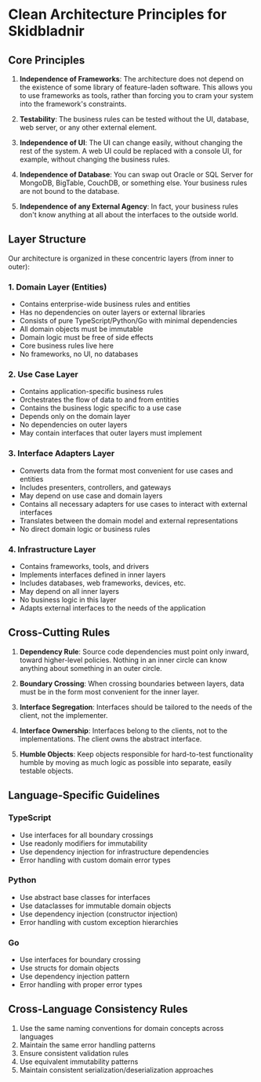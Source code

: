 # Clean Architecture Principles for Skidbladnir

## Core Principles

1. **Independence of Frameworks**: The architecture does not depend on the existence of some library of feature-laden software. This allows you to use frameworks as tools, rather than forcing you to cram your system into the framework's constraints.

2. **Testability**: The business rules can be tested without the UI, database, web server, or any other external element.

3. **Independence of UI**: The UI can change easily, without changing the rest of the system. A web UI could be replaced with a console UI, for example, without changing the business rules.

4. **Independence of Database**: You can swap out Oracle or SQL Server for MongoDB, BigTable, CouchDB, or something else. Your business rules are not bound to the database.

5. **Independence of any External Agency**: In fact, your business rules don't know anything at all about the interfaces to the outside world.

## Layer Structure

Our architecture is organized in these concentric layers (from inner to outer):

### 1. Domain Layer (Entities)

- Contains enterprise-wide business rules and entities
- Has no dependencies on outer layers or external libraries
- Consists of pure TypeScript/Python/Go with minimal dependencies
- All domain objects must be immutable
- Domain logic must be free of side effects
- Core business rules live here
- No frameworks, no UI, no databases

### 2. Use Case Layer

- Contains application-specific business rules
- Orchestrates the flow of data to and from entities
- Contains the business logic specific to a use case
- Depends only on the domain layer
- No dependencies on outer layers
- May contain interfaces that outer layers must implement

### 3. Interface Adapters Layer

- Converts data from the format most convenient for use cases and entities
- Includes presenters, controllers, and gateways
- May depend on use case and domain layers
- Contains all necessary adapters for use cases to interact with external interfaces
- Translates between the domain model and external representations
- No direct domain logic or business rules

### 4. Infrastructure Layer

- Contains frameworks, tools, and drivers
- Implements interfaces defined in inner layers
- Includes databases, web frameworks, devices, etc.
- May depend on all inner layers
- No business logic in this layer
- Adapts external interfaces to the needs of the application

## Cross-Cutting Rules

1. **Dependency Rule**: Source code dependencies must point only inward, toward higher-level policies. Nothing in an inner circle can know anything about something in an outer circle.

2. **Boundary Crossing**: When crossing boundaries between layers, data must be in the form most convenient for the inner layer.

3. **Interface Segregation**: Interfaces should be tailored to the needs of the client, not the implementer.

4. **Interface Ownership**: Interfaces belong to the clients, not to the implementations. The client owns the abstract interface.

5. **Humble Objects**: Keep objects responsible for hard-to-test functionality humble by moving as much logic as possible into separate, easily testable objects.

## Language-Specific Guidelines

### TypeScript

- Use interfaces for all boundary crossings
- Use readonly modifiers for immutability
- Use dependency injection for infrastructure dependencies
- Error handling with custom domain error types

### Python

- Use abstract base classes for interfaces
- Use dataclasses for immutable domain objects
- Use dependency injection (constructor injection)
- Error handling with custom exception hierarchies

### Go

- Use interfaces for boundary crossing
- Use structs for domain objects
- Use dependency injection pattern
- Error handling with proper error types

## Cross-Language Consistency Rules

1. Use the same naming conventions for domain concepts across languages
2. Maintain the same error handling patterns
3. Ensure consistent validation rules
4. Use equivalent immutability patterns
5. Maintain consistent serialization/deserialization approaches